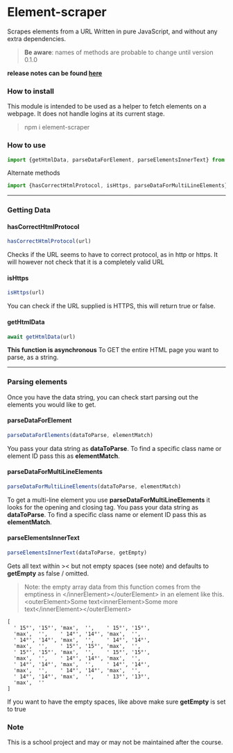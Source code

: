 # Element-scraper
Scrapes elements from a URL
Written in pure JavaScript, and without any extra dependencies.

> **Be aware**: names of methods are probable to change until version 0.1.0

**release notes can be found [here](releasenotes.md)**

### How to install

This module is intended to be used as a helper to fetch elements on a webpage.
It does not handle logins at its current stage.

> npm i element-scraper


### How to use

```js
import {getHtmlData, parseDataForElement, parseElementsInnerText} from 'element-scraper'
```

Alternate methods

```js
import {hasCorrectHtmlProtocol, isHttps, parseDataForMultiLineElements} from 'element-scraper'
```

---

### Getting Data

#### hasCorrectHtmlProtocol

```js
hasCorrectHtmlProtocol(url)
```

Checks if the URL seems to have to correct protocol, as in http or https.
It will however not check that it is a completely valid URL

#### isHttps

```js
isHttps(url)
```

You can check if the URL supplied is HTTPS, this will return true or false.

#### getHtmlData

```js
await getHtmlData(url)
```

**This function is asynchronous**
To GET the entire HTML page you want to parse, as a string.

---


### Parsing elements

Once you have the data string, you can check start parsing out the elements you would like to get.


#### parseDataForElement

```js
parseDataForElements(dataToParse, elementMatch)
```

You pass your data string as __dataToParse__. To find a specific class name or element ID pass this as __elementMatch__.


#### parseDataForMultiLineElements

```js
parseDataForMultiLineElements(dataToParse, elementMatch)
```

To get a multi-line element you use __parseDataForMultiLineElements__
it looks for the opening and closing tag.
You pass your data string as __dataToParse__. To find a specific class name or element ID pass this as __elementMatch__. 


#### parseElementsInnerText

```js
parseElementsInnerText(dataToParse, getEmpty)
```

Gets all text within >< but not empty spaces (see note) and defaults to **getEmpty** as false / omitted.

> Note: the empty array data from this function comes from the emptiness in
\</innerElement\>\</outerElement\> in an element like this.\<outerElement\>Some text\<innerElement\>Some more text\</innerElement\>\</outerElement\>

```console
[
  ' 15°', '15°', 'max',  '',    ' 15°', '15°',
  'max',  '',    ' 14°', '14°', 'max',  '',
  ' 14°', '14°', 'max',  '',    ' 14°', '14°',
  'max',  '',    ' 15°', '15°', 'max',  '',
  ' 15°', '15°', 'max',  '',    ' 15°', '15°',
  'max',  '',    ' 14°', '14°', 'max',  '',
  ' 14°', '14°', 'max',  '',    ' 14°', '14°',
  'max',  '',    ' 14°', '14°', 'max',  '',
  ' 14°', '14°', 'max',  '',    ' 13°', '13°',
  'max',  ''
]
```

If you want to have the empty spaces, like above make sure **getEmpty** is set to true

### Note

This is a school project and may or may not be maintained after the course.